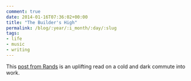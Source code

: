 ```yaml
---
comment: true
date: 2014-01-16T07:36:02+00:00
title: "The Builder's High"
permalink: /blog/:year/:i_month/:day/:slug
tags:
- life
- music
- writing
---
```

This [post from Rands](http://randsinrepose.com/archives/the-builders-high/) is an uplifting read on a cold and dark commute into work.
